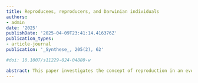 ```yaml
---
title: Reproducees, reproducers, and Darwinian individuals
authors:
- admin
date: '2025'
publishDate: '2025-04-09T23:41:14.416376Z'
publication_types:
- article-journal
publication: '_Synthese_, 205(2), 62'

#doi: 10.1007/s11229-024-04880-w

abstract: This paper investigates the concept of reproduction in an evolutionary context. It draws a distinction between objects that are reproduced (reproducees), objects that reproduce thanks to some reproductive autonomy (reproducers), and Darwinian individuals that are reproducers with a high degree of reproductive causal control. This threefold distinction is then applied to different biological objects classically invoked in reproduction processes (e.g., genes, viruses, cells) to explain why they do not have the same status with respect to reproduction. The distinction also provides some fuel for the view proposed by Griesemer: that material overlap during reproduction is a condition for reproduction.
---
```


